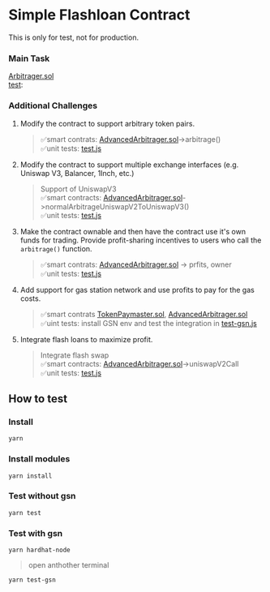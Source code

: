 # Simple Flashloan Contract

This is only for test, not for production.

### Main Task
[Arbitrager.sol](https://github.com/topcook/flashloan-uniswap-sushiswap/blob/main/contracts/Arbitrager.sol)<br>
[test](https://github.com/topcook/flashloan-uniswap-sushiswap/blob/main/test/test.js):

### Additional Challenges
  1. Modify the contract to support arbitrary token pairs.
      >✅smart contrats: [AdvancedArbitrager.sol](https://github.com/topcook/flashloan-uniswap-sushiswap/blob/main/contracts/AdvancedArbitrager.sol)->arbitrage()<br>
      >✅unit tests: [test.js](https://github.com/topcook/flashloan-uniswap-sushiswap/blob/main/test/test.js)
  2. Modify the contract to support multiple exchange interfaces (e.g. Uniswap V3, Balancer, 1Inch, etc.)
      >Support of UniswapV3 <br>
      >✅smart contracts: [AdvancedArbitrager.sol](https://github.com/topcook/flashloan-uniswap-sushiswap/blob/main/contracts/AdvancedArbitrager.sol)->normalArbitrageUniswapV2ToUniswapV3()<br>
      >✅unit tests: [test.js](https://github.com/topcook/flashloan-uniswap-sushiswap/blob/main/test/test.js)
  3. Make the contract ownable and then have the contract use it's own funds for trading. Provide profit-sharing incentives to users who call the `arbitrage()` function.
      >✅smart contrats: [AdvancedArbitrager.sol](https://github.com/topcook/flashloan-uniswap-sushiswap/blob/main/contracts/AdvancedArbitrager.sol) -> prfits, owner<br>
      >✅unit tests: [test.js](https://github.com/topcook/flashloan-uniswap-sushiswap/blob/main/test/test.js)
  4. Add support for gas station network and use profits to pay for the gas costs.
      >✅smart contrats
      [TokenPaymaster.sol](https://github.com/topcook/flashloan-uniswap-sushiswap/blob/main/contracts/TokenPaymaster.sol), [AdvancedArbitrager.sol](https://github.com/topcook/flashloan-uniswap-sushiswap/blob/main/contracts/AdvancedArbitrager.sol)<br>
      >✅uint tests: install GSN env and test the integration in [test-gsn.js](https://github.com/topcook/flashloan-uniswap-sushiswap/blob/main/test/test-gsn.js)
  5. Integrate flash loans to maximize profit.
      >Integrate flash swap<br>
      >✅smart contracts: [AdvancedArbitrager.sol](https://github.com/topcook/flashloan-uniswap-sushiswap/blob/main/contracts/AdvancedArbitrager.sol)->uniswapV2Call<br>
      >✅unit tests: [test.js](https://github.com/topcook/flashloan-uniswap-sushiswap/blob/main/test/test.js)

## How to test

### Install
```
yarn
```

### Install modules
```
yarn install
```

### Test without gsn
```
yarn test
```
### Test with gsn
```
yarn hardhat-node
```
>open anthother terminal
```
yarn test-gsn
```
